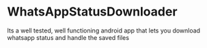 # WhatsAppStatusDownloader
Its a well tested, well functioning android app that lets you download whatsapp status and handle the saved files 

